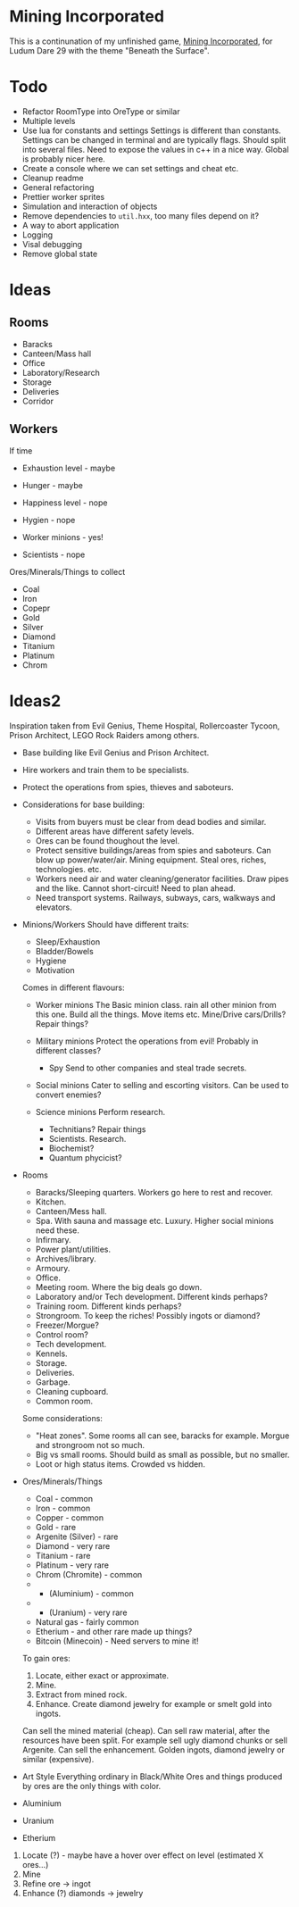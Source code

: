 
Mining Incorporated
===================

This is a continunation of my unfinished game, [Mining Incorporated](https://github.com/treeman/LD29), for Ludum Dare 29 with the theme "Beneath the Surface".

Todo
====

* Refactor RoomType into OreType or similar
* Multiple levels
* Use lua for constants and settings
    Settings is different than constants. Settings can be changed in terminal and are typically flags.
    Should split into several files.
    Need to expose the values in c++ in a nice way.
    Global is probably nicer here.
* Create a console where we can set settings and cheat etc.
* Cleanup readme
* General refactoring
* Prettier worker sprites
* Simulation and interaction of objects
* Remove dependencies to `util.hxx`, too many files depend on it?
* A way to abort application
* Logging
* Visal debugging
* Remove global state

Ideas
=====

Rooms
-----

* Baracks
* Canteen/Mass hall
* Office
* Laboratory/Research
* Storage
* Deliveries
* Corridor

Workers
-------

If time

* Exhaustion level - maybe
* Hunger - maybe
* Happiness level - nope
* Hygien - nope

* Worker minions - yes!
* Scientists - nope

Ores/Minerals/Things to collect

* Coal
* Iron
* Copepr
* Gold
* Silver
* Diamond
* Titanium
* Platinum
* Chrom

Ideas2
=====

Inspiration taken from Evil Genius, Theme Hospital, Rollercoaster Tycoon, Prison Architect, LEGO Rock Raiders among others.

* Base building like Evil Genius and Prison Architect.
* Hire workers and train them to be specialists.
* Protect the operations from spies, thieves and saboteurs.
* Considerations for base building:
    * Visits from buyers must be clear from dead bodies and similar.
    * Different areas have different safety levels.
    * Ores can be found thoughout the level.
    * Protect sensitive buildings/areas from spies and saboteurs.
        Can blow up power/water/air.
        Mining equipment.
        Steal ores, riches, technologies. etc.
    * Workers need air and water cleaning/generator facilities.
        Draw pipes and the like. Cannot short-circuit! Need to plan ahead.
    * Need transport systems.
        Railways, subways, cars, walkways and elevators.
* Minions/Workers
    Should have different traits:
    * Sleep/Exhaustion
    * Bladder/Bowels
    * Hygiene
    * Motivation

    Comes in different flavours:
    * Worker minions
        The Basic minion class. rain all other minion from this one.
        Build all the things.
        Move items etc.
        Mine/Drive cars/Drills?
        Repair things?
    * Military minions
        Protect the operations from evil!
        Probably in different classes?
        * Spy
            Send to other companies and steal trade secrets.
    * Social minions
        Cater to selling and escorting visitors. Can be used to convert enemies?
    * Science minions
        Perform research.

        * Technitians? Repair things
        * Scientists. Research.
        * Biochemist?
        * Quantum phycicist?
* Rooms
    * Baracks/Sleeping quarters. Workers go here to rest and recover.
    * Kitchen.
    * Canteen/Mess hall.
    * Spa. With sauna and massage etc. Luxury. Higher social minions need these.
    * Infirmary.
    * Power plant/utilities.
    * Archives/library.
    * Armoury.
    * Office.
    * Meeting room. Where the big deals go down.
    * Laboratory and/or Tech development.
        Different kinds perhaps?
    * Training room.
        Different kinds perhaps?
    * Strongroom. To keep the riches! Possibly ingots or diamond?
    * Freezer/Morgue?
    * Control room?
    * Tech development.
    * Kennels.
    * Storage.
    * Deliveries.
    * Garbage.
    * Cleaning cupboard.
    * Common room.

    Some considerations:

    * "Heat zones". Some rooms all can see, baracks for example. Morgue and strongroom not so much.
    * Big vs small rooms. Should build as small as possible, but no smaller.
    * Loot or high status items. Crowded vs hidden.

* Ores/Minerals/Things
    * Coal - common
    * Iron - common
    * Copper - common
    * Gold - rare
    * Argenite (Silver) - rare
    * Diamond - very rare
    * Titanium - rare
    * Platinum - very rare
    * Chrom (Chromite) - common
    * - (Aluminium) - common
    * - (Uranium) - very rare
    * Natural gas - fairly common
    * Etherium - and other rare made up things?
    * Bitcoin (Minecoin) - Need servers to mine it!

    To gain ores:

    1. Locate, either exact or approximate.
    2. Mine.
    3. Extract from mined rock.
    4. Enhance. Create diamond jewelry for example or smelt gold into ingots.

    Can sell the mined material (cheap).
    Can sell raw material, after the resources have been split. For example sell ugly diamond chunks or sell Argenite.
    Can sell the enhancement. Golden ingots, diamond jewelry or similar (expensive).

* Art Style
    Everything ordinary in Black/White
    Ores and things produced by ores are the only things with color.

* Aluminium
* Uranium
* Etherium

1. Locate (?) - maybe have a hover over effect on level (estimated X ores...)
2. Mine
3. Refine      ore -> ingot
4. Enhance (?) diamonds -> jewelry

